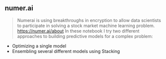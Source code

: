 ## numer.ai
> Numerai is using breakthroughs in encryption to allow data scientists to participate in solving a stock market machine learning problem.
https://numer.ai/about
In these notebook I try two different approaches to building predictive models for a complex problem:
- Optimizing a single model
- Ensembling several different models using Stacking
